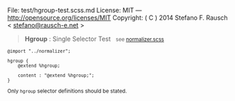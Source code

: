 File:      test/hgroup-test.scss.md
License:   MIT — http://opensource.org/licenses/MIT
Copyright: ( C ) 2014 Stefano F. Rausch < stefano@rausch-e.net >

> **Hgroup** : Single Selector Test  
> <small> see [normalizer.scss](../_normalizer.scss.md) </smalll>

    @import "../normalizer";

    hgroup {
        @extend %hgroup;

        content : "@extend %hgroup;";
    }

Only `hgroup` selector definitions should be stated.
